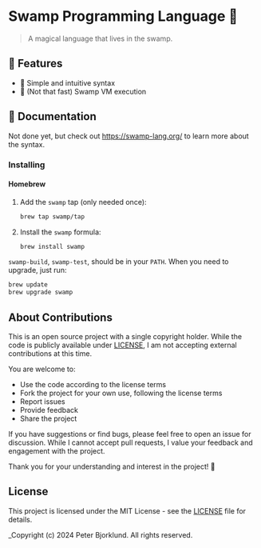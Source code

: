 # Swamp Programming Language 🐊

> A magical language that lives in the swamp.

## 🌟 Features

- 🎯 Simple and intuitive syntax
- 🔄 (Not that fast) Swamp VM execution

## 📗 Documentation

Not done yet, but check out https://swamp-lang.org/ to learn more about the syntax.

### Installing

#### Homebrew

1. Add the `swamp` tap (only needed once):

   ```sh
   brew tap swamp/tap
   ```

2. Install the `swamp` formula:

   ```sh
   brew install swamp
   ```

`swamp-build`, `swamp-test`, should be in your `PATH`. When you need to upgrade, just run:

```sh
brew update
brew upgrade swamp
```

## About Contributions

This is an open source project with a single copyright holder.
While the code is publicly available under [LICENSE](LICENSE), I am not accepting external contributions at this time.

You are welcome to:

- Use the code according to the license terms
- Fork the project for your own use, following the license terms
- Report issues
- Provide feedback
- Share the project

If you have suggestions or find bugs, please feel free to open an issue for discussion. While I cannot accept pull requests, I value your feedback and engagement with the project.

Thank you for your understanding and interest in the project! 🙏

## License

This project is licensed under the MIT License - see the [LICENSE](LICENSE) file for details.

_Copyright (c) 2024 Peter Bjorklund. All rights reserved.
